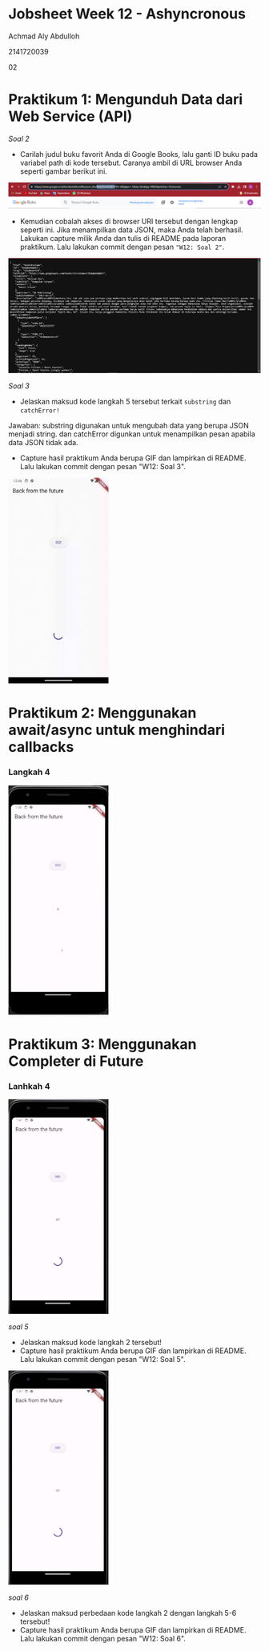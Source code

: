 # Jobsheet Week 12 - Ashyncronous

Achmad Aly Abdulloh

2141720039

02

# Praktikum 1: Mengunduh Data dari Web Service (API)

*Soal 2*
- Carilah judul buku favorit Anda di Google Books, lalu ganti ID buku pada variabel path di kode tersebut. Caranya ambil di URL browser Anda seperti gambar berikut ini.

<img src="../books/docs/P1-L4.png"></img>

- Kemudian cobalah akses di browser URI tersebut dengan lengkap seperti ini. Jika menampilkan data JSON, maka Anda telah berhasil. Lakukan capture milik Anda dan tulis di README pada laporan praktikum. Lalu lakukan commit dengan pesan `"W12: Soal 2"`.

<img src="../books/docs/P1-L4-2.png"></img>

*Soal 3*
- Jelaskan maksud kode langkah 5 tersebut terkait `substring` dan `catchError!`

Jawaban: 
substring digunakan untuk mengubah data yang berupa JSON menjadi string. dan catchError digunkan untuk menampilkan pesan apabila data JSON tidak ada.

- Capture hasil praktikum Anda berupa GIF dan lampirkan di README. Lalu lakukan commit dengan pesan "W12: Soal 3".

<img src="../books/docs/P1-L5.gif" width="200px"></img>

# Praktikum 2: Menggunakan await/async untuk menghindari callbacks

### Langkah 4

<img src="../books/docs/P2-L4.png" width="200px"></img>

# Praktikum 3: Menggunakan Completer di Future

### Lanhkah 4

<img src="../books/docs/P3-L4.png" width="200px"></img>

*soal 5*
- Jelaskan maksud kode langkah 2 tersebut!
- Capture hasil praktikum Anda berupa GIF dan lampirkan di README. Lalu lakukan commit dengan pesan "W12: Soal 5".

<img src="../books/docs/P3-L4.png" width="200px"></img>

*soal 6*
- Jelaskan maksud perbedaan kode langkah 2 dengan langkah 5-6 tersebut!
- Capture hasil praktikum Anda berupa GIF dan lampirkan di README. Lalu lakukan commit dengan pesan "W12: Soal 6".


